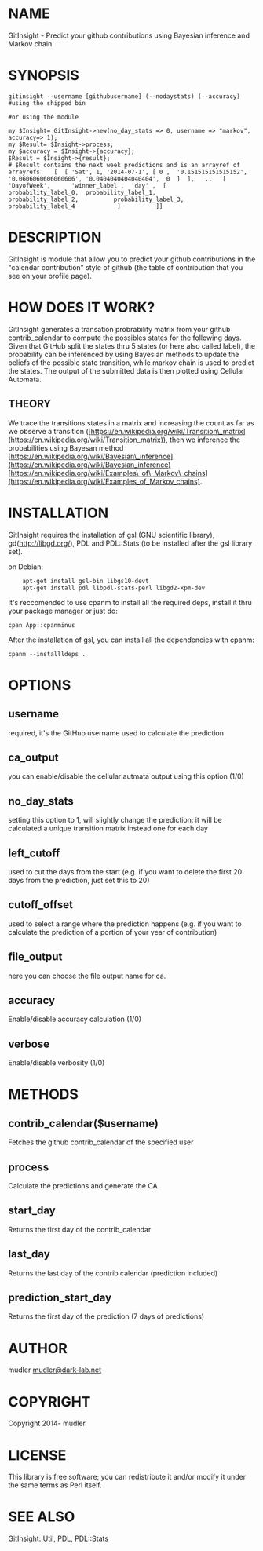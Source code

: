# NAME

GitInsight - Predict your github contributions using Bayesian inference and Markov chain

# SYNOPSIS

    gitinsight --username [githubusername] (--nodaystats) (--accuracy) #using the shipped bin

    #or using the module

    my $Insight= GitInsight->new(no_day_stats => 0, username => "markov", accuracy=> 1);
    my $Result= $Insight->process;
    my $accuracy = $Insight->{accuracy};
    $Result = $Insight->{result};
    # $Result contains the next week predictions and is an arrayref of arrayrefs    [  [ 'Sat', 1, '2014-07-1', [ 0 ,  '0.151515151515152', '0.0606060606060606', '0.0404040404040404',  0  ]  ],   ..   [            'DayofWeek',      'winner_label',  'day' ,  [             probability_label_0,  probability_label_1,              probability_label_2,          probability_label_3,              probability_label_4            ]          ]]

# DESCRIPTION

GitInsight is module that allow you to predict your github contributions in the "calendar contribution" style of github (the table of contribution that you see on your profile page).

# HOW DOES IT WORK?

GitInsight generates a transation probrability matrix from your github contrib\_calendar to compute the possibles states for the following days. Given that GitHub split the states thru 5 states (or here also called label), the probability can be inferenced by using Bayesian methods to update the beliefs of the possible state transition, while markov chain is used to predict the states. The output of the submitted data is then plotted using Cellular Automata.

## THEORY

We trace the transitions states in a matrix and increasing the count as far as we observe a transition ([https://en.wikipedia.org/wiki/Transition\_matrix](https://en.wikipedia.org/wiki/Transition_matrix)), then we inference the probabilities using Bayesan method [https://en.wikipedia.org/wiki/Bayesian\_inference](https://en.wikipedia.org/wiki/Bayesian_inference) [https://en.wikipedia.org/wiki/Examples\_of\_Markov\_chains](https://en.wikipedia.org/wiki/Examples_of_Markov_chains).

# INSTALLATION

GitInsight requires the installation of gsl (GNU scientific library), gd(http://libgd.org/), PDL and PDL::Stats  (to be installed after the gsl library set).

on Debian:

        apt-get install gsl-bin libgs10-devt
        apt-get install pdl libpdl-stats-perl libgd2-xpm-dev

It's reccomended to use cpanm to install all the required deps, install it thru your package manager or just do:

    cpan App::cpanminus

After the installation of gsl, you can install all the dependencies with cpanm:

    cpanm --installldeps .

# OPTIONS

## username

required, it's the GitHub username used to calculate the prediction

## ca\_output

you can enable/disable the cellular autmata output using this option (1/0)

## no\_day\_stats

setting this option to 1, will slightly change the prediction: it will be calculated a unique transition matrix instead one for each day

## left\_cutoff

used to cut the days from the start (e.g. if you want to delete the first 20 days from the prediction, just set this to 20)

## cutoff\_offset

used to select a range where the prediction happens (e.g. if you want to calculate the prediction of a portion of your year of contribution)

## file\_output

here you can choose the file output name for ca.

## accuracy

Enable/disable accuracy calculation (1/0)

## verbose

Enable/disable verbosity (1/0)

# METHODS

## contrib\_calendar($username)

Fetches the github contrib\_calendar of the specified user

## process

Calculate the predictions and generate the CA

## start\_day

Returns the first day of the contrib\_calendar

## last\_day

Returns the last day of the contrib calendar (prediction included)

## prediction\_start\_day

Returns the first day of the prediction (7 days of predictions)

# AUTHOR

mudler <mudler@dark-lab.net>

# COPYRIGHT

Copyright 2014- mudler

# LICENSE

This library is free software; you can redistribute it and/or modify
it under the same terms as Perl itself.

# SEE ALSO

[GitInsight::Util](https://metacpan.org/pod/GitInsight::Util), [PDL](https://metacpan.org/pod/PDL), [PDL::Stats](https://metacpan.org/pod/PDL::Stats)

